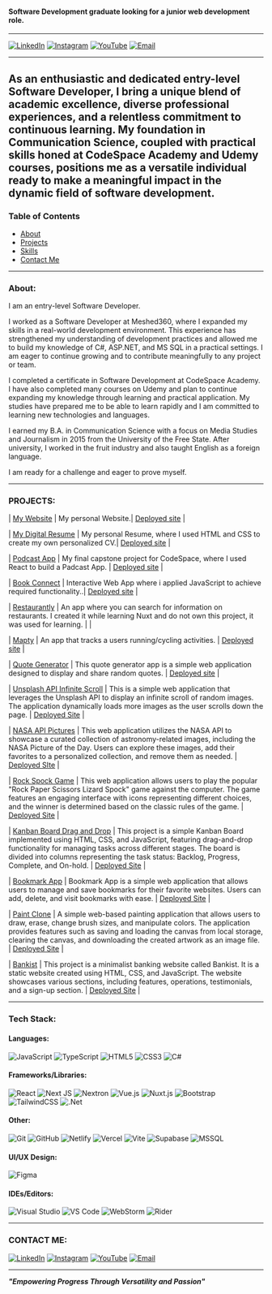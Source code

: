 #### **Software Development graduate looking for a junior web development role.**


---


[![LinkedIn](https://img.shields.io/badge/LinkedIn-0077B5?style=for-the-badge&logo=LinkedIn&logoColor=white)](https://www.linkedin.com/in/stefan-schutte-668578292/)
[![Instagram](https://img.shields.io/badge/Instagram-E4405F?style=for-the-badge&logo=instagram&logoColor=white)](https://www.instagram.com/stefan.schutte/)
[![YouTube](https://img.shields.io/badge/YouTube-FF0000?style=for-the-badge&logo=youtube&logoColor=white)](https://www.youtube.com/channel/UCPkJAECROt6Wqdns2yD4msw)
[![Email](https://img.shields.io/badge/Email-stefanschutte@icloud.com-blue?style=for-the-badge)](mailto:stefanschutte@icloud.com)


---



## As an enthusiastic and dedicated entry-level Software Developer, I bring a unique blend of academic excellence, diverse professional experiences, and a relentless commitment to continuous learning. My foundation in Communication Science, coupled with practical skills honed at CodeSpace Academy and Udemy courses, positions me as a versatile individual ready to make a meaningful impact in the dynamic field of software development.





### Table of Contents
- [About](#about)
- [Projects](#projects)
- [Skills](#skills)
- [Contact Me](#contact-me)



---


### About:

I am an entry-level Software Developer. 

I worked as a Software Developer at Meshed360, where I expanded my skills in a real-world development environment. This experience has strengthened my understanding of development practices and allowed me to build my knowledge of C#, ASP.NET, and MS SQL in a practical settings. I am eager to continue growing and to contribute meaningfully to any project or team.

I completed a certificate in Software Development at CodeSpace Academy. I have also completed many courses on Udemy and plan to continue expanding my knowledge through learning and practical application. My studies have prepared me to be able to learn rapidly and I am committed to learning new technologies and languages.

I earned my B.A. in Communication Science with a focus on Media Studies and Journalism in 2015 from the University of the Free State. After university, I worked in the fruit industry and also taught English as a foreign language.

I am ready for a challenge and eager to prove myself. 



---



### PROJECTS:

| [My Website](https://github.com/StefanSchutte/My_Website_Stefan_Schutte) | My personal Website.| [Deployed site](https://my-website-stefan-schutte.netlify.app) |

| [My Digital Resume](https://github.com/StefanSchutte/STESCH302_FTO2308_GroupC_Stefan-Schutte_ITW_Final_Digital_Resume) | My personal Resume, where I used HTML and CSS to create my own personalized CV.| [Deployed site](https://stefanschutte-digital-resume.netlify.app/) |

| [Podcast App](https://github.com/StefanSchutte/STESCH302_FTO2308_GroupA2_Stefan-Schutte_DWACapstone)                   | My final capstone project for CodeSpace, where I used React to build a Padcast App. | [Deployed site](https://podcasted-podcast-app.netlify.app/) |

| [Book Connect](https://github.com/StefanSchutte/STESCH302_FTO2308_GroupB2_Stefan_Schutte_IWACapstone) | Interactive Web App where i applied JavaScript to achieve required functionality..| [Deployed site](https://bookconnect-app-js.netlify.app/) |

| [Restaurantly](https://github.com/StefanSchutte/Restaurant_Info_App)                                                   | An app where you can search for information on restaurants. I created it while learning Nuxt and do not own this project, it was used for learning. | |

| [Mapty](https://github.com/StefanSchutte/Mapty)                                                                        | An app that tracks a users running/cycling activities. | [Deployed site](https://mapty-stafan.netlify.app/) |

| [Quote Generator](https://github.com/StefanSchutte/quote-generator)                                                    | This quote generator app is a simple web application designed to display and share random quotes. | [Deployed site](https://stefans-quote-generator.netlify.app/) |

| [Unsplash API Infinite Scroll](https://github.com/StefanSchutte/Unsplash_API_Infinite_Scroll_/tree/master)             | This is a simple web application that leverages the Unsplash API to display an infinite scroll of random images. The application dynamically loads more images as the user scrolls down the page. | [Deployed Site](https://stefan-unsplash-api-infinite-scroll.netlify.app/) |

| [NASA API Pictures](https://github.com/StefanSchutte/NASA_API_Pictures_)                                               | This web application utilizes the NASA API to showcase a curated collection of astronomy-related images, including the NASA Picture of the Day. Users can explore these images, add their favorites to a personalized collection, and remove them as needed.      | [Deployed SIte](https://nasa-api-pictures-apod.netlify.app/) |

| [Rock Spock Game](https://github.com/StefanSchutte/Rock_Paper_Scissors_Lizard_Spock_Game)             | This web application allows users to play the popular "Rock Paper Scissors Lizard Spock" game against the computer. The game features an engaging interface with icons representing different choices, and the winner is determined based on the classic rules of the game. | [Deployed Site](https://spock-rock-game-stefan.netlify.app/) |

| [Kanban Board Drag and Drop](https://github.com/StefanSchutte/Kanban_Board)             | This project is a simple Kanban Board implemented using HTML, CSS, and JavaScript, featuring drag-and-drop functionality for managing tasks across different stages. The board is divided into columns representing the task status: Backlog, Progress, Complete, and On-hold. | [Deployed Site](https://kanban-board-drag-n-drop.netlify.app/) |

| [Bookmark App](https://github.com/StefanSchutte/Bookkeeper_Application)             | Bookmark App is a simple web application that allows users to manage and save bookmarks for their favorite websites. Users can add, delete, and visit bookmarks with ease. | [Deployed Site](https://bookmark-app-stefan.netlify.app/) |

| [Paint Clone](https://github.com/StefanSchutte/Paint_Clone)             | A simple web-based painting application that allows users to draw, erase, change brush sizes, and manipulate colors. The application provides features such as saving and loading the canvas from local storage, clearing the canvas, and downloading the created artwork as an image file. | [Deployed Site](https://paint-clone-stefan.netlify.app/) |

| [Bankist](https://github.com/StefanSchutte/Bankist_app)             | This project is a minimalist banking website called Bankist. It is a static website created using HTML, CSS, and JavaScript. The website showcases various sections, including features, operations, testimonials, and a sign-up section. | [Deployed Site](https://bankist-dom-stefan.netlify.app/?) |


---



### Tech Stack:

#### Languages:
![JavaScript](https://img.shields.io/badge/JAVASCRIPT-%23323330.svg?style=for-the-badge&logo=javascript&logoColor=%23F7DF1E)
![TypeScript](https://img.shields.io/badge/TYPESCRIPT-%23007ACC.svg?style=for-the-badge&logo=typescript&logoColor=white)
![HTML5](https://img.shields.io/badge/HTML5-%23E34F26.svg?style=for-the-badge&logo=html5&logoColor=white)
![CSS3](https://img.shields.io/badge/CSS3-%231572B6.svg?style=for-the-badge&logo=css3&logoColor=white)
![C#](https://img.shields.io/badge/C%23-%23239120.svg?style=for-the-badge&logo=c-sharp&logoColor=white)

#### Frameworks/Libraries:
![React](https://img.shields.io/badge/REACT-%2320232a.svg?style=for-the-badge&logo=react&logoColor=%2361DAFB)
![Next JS](https://img.shields.io/badge/Next.js-black?style=for-the-badge&logo=next.js&logoColor=white)
![Nextron](https://img.shields.io/badge/Nextron-black?style=for-the-badge&logo=electron&logoColor=white)
![Vue.js](https://img.shields.io/badge/Vue.js-%2335495e.svg?style=for-the-badge&logo=vuedotjs&logoColor=%234FC08D)
![Nuxt.js](https://img.shields.io/badge/Nuxt.js-00C58E?style=for-the-badge&logo=nuxt.js&logoColor=white)
![Bootstrap](https://img.shields.io/badge/BOOTSTRAP-%23563D7C.svg?style=for-the-badge&logo=bootstrap&logoColor=white)
![TailwindCSS](https://img.shields.io/badge/TAILWINDCSS-%2338B2AC.svg?style=for-the-badge&logo=tailwind-css&logoColor=white)
![.Net](https://img.shields.io/badge/.NET-5C2D91?style=for-the-badge&logo=.net&logoColor=white)


#### Other:
![Git](https://img.shields.io/badge/GIT-%23F05033.svg?style=for-the-badge&logo=git&logoColor=white)
![GitHub](https://img.shields.io/badge/GITHUB-%23121011.svg?style=for-the-badge&logo=github&logoColor=white)
![Netlify](https://img.shields.io/badge/NETLIFY-%23000000.svg?style=for-the-badge&logo=netlify&logoColor=#00C7B7)
![Vercel](https://img.shields.io/badge/Vercel-%23000000.svg?style=for-the-badge&logo=vercel&logoColor=white)
![Vite](https://img.shields.io/badge/VITE-%23646CFF.svg?style=for-the-badge&logo=vite&logoColor=white)
![Supabase](https://img.shields.io/badge/SUPABASE-3ECF8E?style=for-the-badge&logo=supabase&logoColor=white)
![MSSQL](https://img.shields.io/badge/MSSQL-CC2927?style=for-the-badge&logo=microsoft-sql-server&logoColor=white)


#### UI/UX Design:
![Figma](https://img.shields.io/badge/FIGMA-%23F24E1E.svg?style=for-the-badge&logo=figma&logoColor=white)

#### IDEs/Editors:
![Visual Studio](https://img.shields.io/badge/Visual%20Studio-5C2D91.svg?style=for-the-badge&logo=visual-studio&logoColor=white)
![VS Code](https://img.shields.io/badge/VS%20Code-0078d7.svg?style=for-the-badge&logo=visual-studio-code&logoColor=white)
![WebStorm](https://img.shields.io/badge/WebStorm-000000.svg?style=for-the-badge&logo=webstorm&logoColor=white)
![Rider](https://img.shields.io/badge/Rider-000000.svg?style=for-the-badge&logo=rider&logoColor=white)

---


### CONTACT ME:
[![LinkedIn](https://img.shields.io/badge/LinkedIn-0077B5?style=for-the-badge&logo=LinkedIn&logoColor=white)](https://www.linkedin.com/in/stefan-schutte-668578292/)
[![Instagram](https://img.shields.io/badge/Instagram-E4405F?style=for-the-badge&logo=instagram&logoColor=white)](https://www.instagram.com/stefan.schutte/)
[![YouTube](https://img.shields.io/badge/YouTube-FF0000?style=for-the-badge&logo=youtube&logoColor=white)](https://www.youtube.com/channel/UCPkJAECROt6Wqdns2yD4msw)
[![Email](https://img.shields.io/badge/Email-stefanschutte@icloud.com-blue?style=for-the-badge)](mailto:stefanschutte@icloud.com)



---


**_"Empowering Progress Through Versatility and Passion"_**
